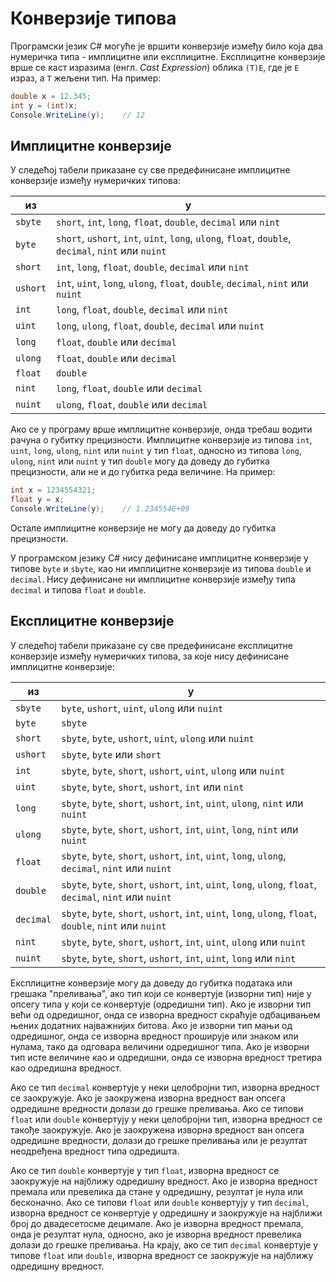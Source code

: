 # Конверзије типова

Програмски језик C# могуће је вршити конверзије између било која два нумеричка
типа - имплицитне или експлицитне. Експлицитне конверзије врше се каст изразима
(енгл. *Cast Expression*) облика `(T)E`, где је `E` израз, а `T` жељени тип. На
пример:

```cs
double x = 12.345;
int y = (int)x;
Console.WriteLine(y);    // 12
```

## Имплицитне конверзије

У следећој табели приказане су све предефинисане имплицитне конверзије између
нумеричких типова:

| из       | у                                                                                                   |
|----------|-----------------------------------------------------------------------------------------------------|
| `sbyte`  | `short`, `int`, `long`, `float`, `double`, `decimal` или `nint`                                     |
| `byte`   | `short`, `ushort`, `int`, `uint`, `long`, `ulong`, `float`, `double`, `decimal`, `nint` или `nuint` |
| `short`  | `int`, `long`, `float`, `double`, `decimal` или `nint`                                              |
| `ushort` | `int`, `uint`, `long`, `ulong`, `float`, `double`, `decimal`, `nint` или `nuint`                    |
| `int`    | `long`, `float`, `double`, `decimal` или `nint`                                                     |
| `uint`   | `long`, `ulong`, `float`, `double`, `decimal` или `nuint`                                           |
| `long`   | `float`, `double` или `decimal`                                                                     |
| `ulong`  | `float`, `double` или `decimal`                                                                     |
| `float`  | `double`                                                                                            |
| `nint`   | `long`, `float`, `double` или `decimal`                                                             |
| `nuint`  | `ulong`, `float`, `double` или `decimal`                                                            |

Ако се у програму врше имплицитне конверзије, онда требаш водити рачуна о
губитку прецизности. Имплицитне конверзије из типова `int`, `uint`, `long`,
`ulong`, `nint` или `nuint` у тип `float`, односно из типова `long`, `ulong`,
`nint` или `nuint` у тип `double` могу да доведу до губитка прецизности, али не
и до губитка реда величине. На пример:

```cs
int x = 1234554321;
float y = x;
Console.WriteLine(y);    // 1.234554E+09
```

Остале имплицитне конверзије не могу да доведу до губитка прецизности.

У програмском језику C# нису дефинисане имплицитне конверзије у типове `byte` и
`sbyte`, као ни имплицитне конверзије из типова `double` и `decimal`. Нису
дефинисане ни имплицитне конверзије између типа `decimal` и типова `float` и
`double`.

## Експлицитне конверзије

У следећој табели приказане су све предефинисане експлицитне конверзије између
нумеричких типова, за које нису дефинисане имплицитне конверзије:


| из        | у                                                                                                          |
|-----------|------------------------------------------------------------------------------------------------------------|
| `sbyte`   | `byte`, `ushort`, `uint`, `ulong` или `nuint`                                                              |
| `byte`    | `sbyte`                                                                                                    |
| `short`   | `sbyte`, `byte`, `ushort`, `uint`, `ulong` или `nuint`                                                     |
| `ushort`  | `sbyte`, `byte` или `short`                                                                                |
| `int`     | `sbyte`, `byte`, `short`, `ushort`, `uint`, `ulong` или `nuint`                                            |
| `uint`    | `sbyte`, `byte`, `short`, `ushort`, `int` или `nint`                                                       |
| `long`    | `sbyte`, `byte`, `short`, `ushort`, `int`, `uint`, `ulong`, `nint` или `nuint`                             |
| `ulong`   | `sbyte`, `byte`, `short`, `ushort`, `int`, `uint`, `long`, `nint` или `nuint`                              |
| `float`   | `sbyte`, `byte`, `short`, `ushort`, `int`, `uint`, `long`, `ulong`, `decimal`, `nint` или `nuint`          |
| `double`  | `sbyte`, `byte`, `short`, `ushort`, `int`, `uint`, `long`, `ulong`, `float`, `decimal`, `nint` или `nuint` |
| `decimal` | `sbyte`, `byte`, `short`, `ushort`, `int`, `uint`, `long`, `ulong`, `float`, `double`, `nint` или `nuint`  |
| `nint`    | `sbyte`, `byte`, `short`, `ushort`, `int`, `uint`, `ulong` или `nuint`                                     |
| `nuint`   | `sbyte`, `byte`, `short`, `ushort`, `int`, `uint`, `long` или `nint`                                       |

Експлицитне конверзије могу да доведу до губитка података или грешака
"преливања", ако тип који се конвертује (изворни тип) није у опсегу типа у који
се конвертује (одредишни тип). Ако је изворни тип већи од одредишног, онда се
изворна вредност скраћује одбацивањем њених додатних најважнијих битова. Ако је
изворни тип мањи од одредишног, онда се изворна вредност проширује или знаком
или нулама, тако да одговара величини одредишног типа. Ако је изворни тип исте
величине као и одредишни, онда се изворна вредност третира као одредишна
вредност.

Ако се тип `decimal` конвертује у неки целобројни тип, изворна вредност се
заокружује. Ако је заокружена изворна вредност ван опсега одредишне вредности
долази до грешке преливања. Ако се типови `float` или `double` конвертују у
неки целобројни тип, изворна вредност се такође заокружује. Ако је заокружена
изворна вредност ван опсега одредишне вредности, долази до грешке преливања или
је резултат неодређена вредност типа одредишта.

Ако се тип `double` конвертује у тип `float`, изворна вредност се заокружује на
најближу одредишну вредност. Ако је изворна вредност премала или превелика да
стане у одредишну, резултат је нула или бесконачно. Ако се типови `float` или
`double` конвертују у тип `decimal`, изворна вредност се конвертује у одредишну
и заокружује на најближи број до двадесетосме децимале. Ако је изворна вредност
премала, онда је резултат нула, односно, ако је изворна вредност превелика
долази до грешке преливања. На крају, ако се тип `decimal` конвертује у типове 
`float` или `double`, изворна вредност се заокружује на најближу одредишну
вредност.
